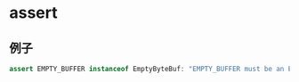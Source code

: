 # assert

## 例子

```java
assert EMPTY_BUFFER instanceof EmptyByteBuf: "EMPTY_BUFFER must be an EmptyByteBuf.";
```